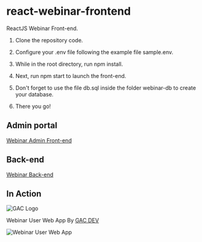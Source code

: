 # react-webinar-frontend
ReactJS Webinar Front-end. 

1. Clone the repository code.

2. Configure your .env file following the example file sample.env.

3. While in the root directory, run npm install. 

4. Next, run npm start to launch the front-end.

5. Don't forget to use the file db.sql inside the folder webinar-db to create your database.

6. There you go!

## Admin portal

[Webinar Admin Front-end](https://github.com/affkoul/react-webinar-admin-portal)

## Back-end

[Webinar Back-end](https://github.com/affkoul/node-webinar-backend)

## In Action

![GAC Logo](https://geniusandcourage.com/favicon.ico)

Webinar User Web App By [GAC DEV](https://geniusandcourage.com)

![Webinar User Web App](https://hlwsdtech.com:8081/images/webinar.png)
